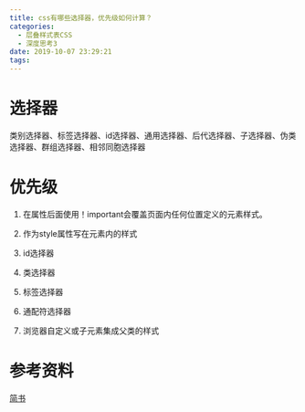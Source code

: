 ```yaml
---
title: css有哪些选择器，优先级如何计算？
categories:
  - 层叠样式表CSS
  - 深度思考3
date: 2019-10-07 23:29:21
tags:
---
```



# 选择器

类别选择器、标签选择器、id选择器、通用选择器、后代选择器、子选择器、伪类选择器、群组选择器、相邻同胞选择器  

# 优先级  

1. 在属性后面使用！important会覆盖页面内任何位置定义的元素样式。 

2. 作为style属性写在元素内的样式 

3. id选择器  

4. 类选择器  

5. 标签选择器  

6. 通配符选择器 

7. 浏览器自定义或子元素集成父类的样式  

# 参考资料

[简书](https://www.jianshu.com/p/b69de6742357)

